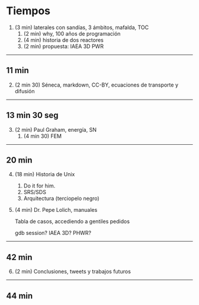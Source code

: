 # Tiempos
 
 1. (3 min) laterales con sandías, 3 ámbitos, mafalda, TOC
    1. (2 min) why, 100 años de programación
    2. (4 min) historia de dos reactores
    3. (2 min) propuesta: IAEA 3D PWR
    
---
11 min
---    
    
 2. (2 min 30) Séneca, markdown, CC-BY, ecuaciones de transporte y difusión
 
---
13 min 30 seg
--- 
 
 3. (2 min) Paul Graham, energía, SN
    1. (4 min 30) FEM

---
20 min
---
        
 4. (18 min) Historia de Unix
 
    1. Do it for him.
    2. SRS/SDS
    3. Arquitectura (terciopelo negro)
    
 5. (4 min) Dr. Pepe Lolich, manuales
 
    Tabla de casos, accediendo a gentiles pedidos
    
    gdb session?
    IAEA 3D?
    PHWR?
    
---
42 min
---
    
 6. (2 min) Conclusiones, tweets y trabajos futuros
 
---
44 min
---
